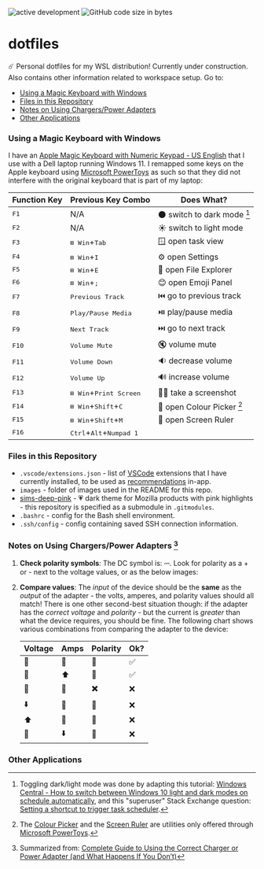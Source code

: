 ![active development](https://img.shields.io/badge/active%20dev-yes-brightgreen.svg)
![GitHub code size in bytes](https://img.shields.io/github/languages/code-size/simcard0000/dotfiles.svg)
# dotfiles
☄️ Personal dotfiles for my WSL distribution! Currently under construction. Also contains other information related to workspace setup. Go to:
* [Using a Magic Keyboard with Windows](#using-a-magic-keyboard-with-windows)
* [Files in this Repository](#files-in-this-repository)
* [Notes on Using Chargers/Power Adapters](#notes-on-using-chargerspower-adapters)
* [Other Applications](#other-applications)

### Using a Magic Keyboard with Windows

I have an [Apple Magic Keyboard with Numeric Keypad - US English](https://www.apple.com/ca/shop/product/MQ052LL/A/magic-keyboard-with-numeric-keypad-us-english?afid=p238%7Cstr3DVrrv-dc_mtid_1870765e38482_pcrid_590109978670_pgrid_133662840134_pntwk_g_pchan_online_pexid__&cid=aos-ca-kwgo-pla---slid---product-MQ052LL/A-CA) that I use with a Dell laptop running Windows 11. I remapped some keys on the Apple keyboard using [Microsoft PowerToys](https://learn.microsoft.com/en-us/windows/powertoys/) as such so that they did not interfere with the original keyboard that is part of my laptop:

| Function Key | Previous Key Combo | Does What? |
| ------------ | ------------------ | ----- |
| <kbd>F1</kbd> | N/A | 🌑 switch to dark mode [^1] |
| <kbd>F2</kbd> | N/A | ☀️ switch to light mode |
| <kbd>F3</kbd> | <kbd>⊞ Win</kbd>+<kbd>Tab</kbd> | 🪟 open task view | 
| <kbd>F4</kbd> | <kbd>⊞ Win</kbd>+<kbd>I</kbd> | ⚙️ open Settings |
| <kbd>F5</kbd> | <kbd>⊞ Win</kbd>+<kbd>E</kbd> | 📁 open File Explorer | 
| <kbd>F6</kbd> | <kbd>⊞ Win</kbd>+<kbd>;</kbd> | 😊 open Emoji Panel |
| <kbd>F7</kbd> | <kbd>Previous Track</kbd> | ⏮️ go to previous track |
| <kbd>F8</kbd> | <kbd>Play/Pause Media</kbd> | ⏯️ play/pause media |
| <kbd>F9</kbd> | <kbd>Next Track</kbd> | ⏭️ go to next track |
| <kbd>F10</kbd> | <kbd>Volume Mute</kbd> | 🔇 volume mute |
| <kbd>F11</kbd>| <kbd>Volume Down</kbd> | 🔉 decrease volume |
| <kbd>F12</kbd> | <kbd>Volume Up</kbd> | 🔊 increase volume |
| <kbd>F13</kbd> | <kbd>⊞ Win</kbd>+<kbd>Print Screen</kbd> | 🤳🏽 take a screenshot |
| <kbd>F14</kbd> | <kbd>⊞ Win</kbd>+<kbd>Shift</kbd>+<kbd>C</kbd> | 🎨 open Colour Picker [^2] |
| <kbd>F15</kbd> | <kbd>⊞ Win</kbd>+<kbd>Shift</kbd>+<kbd>M</kbd> | 📏 open Screen Ruler |
| <kbd>F16</kbd> | <kbd>Ctrl</kbd>+<kbd>Alt</kbd>+<kbd>Numpad 1</kbd>

### Files in this Repository

* `.vscode/extensions.json` - list of [VSCode](https://code.visualstudio.com/) extensions that I have currently installed, to be used as [recommendations](https://code.visualstudio.com/docs/editor/extension-marketplace#_workspace-recommended-extensions) in-app.
* `images` - folder of images used in the README for this repo.
* [sims-deep-pink](https://github.com/simcard0000/sims-deep-pink) - 💗 dark theme for Mozilla products with pink highlights - this repository is specified as a submodule in `.gitmodules`.
* `.bashrc` - config for the Bash shell environment.
* `.ssh/config` - config containing saved SSH connection information.

### Notes on Using Chargers/Power Adapters [^3]

1. **Check polarity symbols**: The DC symbol is: ⎓. Look for polarity as a + or - next to the voltage values, or as the below images:

2. **Compare values**: The *input* of the device should be the **same** as the *output* of the adapter - the volts, amperes, and polarity values should all match! There is one other second-best situation though: if the adapter has the *correct voltage* and *polarity* - but the current is *greater* than what the device requires, you should be fine. The following chart shows various combinations from comparing the adapter to the device:

    |Voltage|Amps|Polarity|Ok?|
    |-------|----|--------|---|
    |🟰|🟰|🟰|✅|
    |🟰|⬆️|🟰|✅|
    |🟰|🟰|✖️|❌|
    |⬇️|🟰|🟰|❌|
    |⬆️|🟰|🟰|❌|
    |🟰|⬇️|🟰|❌|

### Other Applications

[^1]: Toggling dark/light mode was done by adapting this tutorial: [Windows Central - How to switch between Windows 10 light and dark modes on schedule automatically](https://www.windowscentral.com/how-switch-between-light-and-dark-colors-schedule-automatically-windows-10), and this "superuser" Stack Exchange question: [Setting a shortcut to trigger task scheduler](https://superuser.com/questions/57694/setting-a-shortcut-to-trigger-task-scheduler).
[^2]: The [Colour Picker](https://learn.microsoft.com/en-us/windows/powertoys/color-picker) and the [Screen Ruler](https://learn.microsoft.com/en-us/windows/powertoys/screen-ruler) are utilities only offered through [Microsoft PowerToys](https://github.com/microsoft/PowerToys).
[^3]: Summarized from: [Complete Guide to Using the Correct Charger or Power Adapter (and What Happens If You Don’t)](https://www.groovypost.com/howto/choose-right-power-adapter-charger-phone-laptop/)